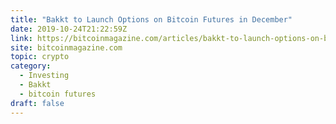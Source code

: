 ```yaml
---
title: "Bakkt to Launch Options on Bitcoin Futures in December"
date: 2019-10-24T21:22:59Z
link: https://bitcoinmagazine.com/articles/bakkt-to-launch-options-on-bitcoin-futures-in-december?utm_medium=RSS&utm_source=hune
site: bitcoinmagazine.com
topic: crypto
category:
  - Investing
  - Bakkt
  - bitcoin futures
draft: false
---
```

